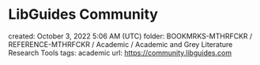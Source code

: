 # LibGuides Community

created: October 3, 2022 5:06 AM (UTC)
folder: BOOKMRKS-MTHRFCKR / REFERENCE-MTHRFCKR / Academic / Academic and Grey Literature Research Tools
tags: academic
url: https://community.libguides.com